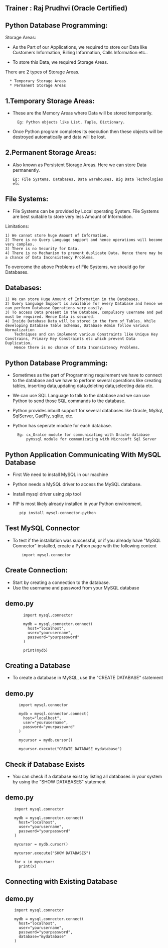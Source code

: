 Trainer : Raj Prudhvi (Oracle Certified)
-

Python Database Programming:            
------------------------------
Storage Areas:

* As the Part of our Applications, we required to store our Data like Customers Information, Billing
Information, Calls Information etc..

* To store this Data, we required Storage Areas.

There are 2 types of Storage Areas.

      * Temporary Storage Areas
      * Permanent Storage Areas
    
1.Temporary Storage Areas:
--------------------------------
* These are the Memory Areas where Data will be stored temporarily.
 
        Eg: Python objects like List, Tuple, Dictionary.

* Once Python program completes its execution then these objects will be destroyed automatically and data will be lost.

2.Permanent Storage Areas:
--------------------------------
* Also known as Persistent Storage Areas. Here we can store Data permanently.

      Eg: File Systems, Databases, Data warehouses, Big Data Technologies etc
      
File Systems:
---------------------
* File Systems can be provided by Local operating System. File Systems are best suitable to store very less Amount of Information.

Limitations:

    1) We cannot store huge Amount of Information.
    2) There is no Query Language support and hence operations will become very complex.
    3) There is no Security for Data.
    4) There is no Mechanism to prevent duplicate Data. Hence there may be a chance of Data Inconsistency Problems.

To overcome the above Problems of File Systems, we should go for Databases.

Databases:
--------------
    1) We can store Huge Amount of Information in the Databases.
    2) Query Language Support is available for every Database and hence we can perform Database Operations very easily.
    3) To access Data present in the Database, compulsory username and pwd must be required. Hence Data is secured.
    4) Inside Database Data will be stored in the form of Tables. While developing Database Table Schemas, Database Admin follow various Normalization 
        Techniques and can implement various Constraints like Unique Key Constrains, Primary Key Constraints etc which prevent Data Duplication. 
        Hence there is no chance of Data Inconsistency Problems.
        
        
Python Database Programming:
-----------------------------
* Sometimes as the part of Programming requirement we have to connect to the database and we
  have to perform several operations like creating tables, inserting data,updating data,deleting
  data,selecting data etc.
* We can use SQL Language to talk to the database and we can use Python to send those SQL commands to the database.
* Python provides inbuilt support for several databases like Oracle, MySql, SqlServer, GadFly, sqlite, etc.
* Python has seperate module for each database.

        Eg: cx_Oralce module for communicating with Oracle database
            pymssql module for communicating with Microsoft Sql Server
            
 Python Application Communicating With MySQL Database
 --
 * First We need to install MySQL in our machine
 * Python needs a MySQL driver to access the MySQL database.
 * Install mysql driver using pip tool
 * PIP is most likely already installed in your Python environment.
 
          pip install mysql-connector-python
          
Test MySQL Connector
------
* To test if the installation was successful, or if you already have "MySQL Connector" installed, create a Python page with the following content

          import mysql.connector
          

Create Connection:
------
* Start by creating a connection to the database.
* Use the username and password from your MySQL database

demo.py
--

            import mysql.connector

            mydb = mysql.connector.connect(
              host="localhost",
              user="yourusername",
              password="yourpassword"
            )

            print(mydb)
 
Creating a Database
--
* To create a database in MySQL, use the "CREATE DATABASE" statement

demo.py
--

          import mysql.connector

          mydb = mysql.connector.connect(
            host="localhost",
            user="yourusername",
            password="yourpassword"
          )

          mycursor = mydb.cursor()

          mycursor.execute("CREATE DATABASE mydatabase")
 

Check if Database Exists
--
* You can check if a database exist by listing all databases in your system by using the "SHOW DATABASES" statement

demo.py
--

        import mysql.connector

        mydb = mysql.connector.connect(
          host="localhost",
          user="yourusername",
          password="yourpassword"
        )

        mycursor = mydb.cursor()

        mycursor.execute("SHOW DATABASES")

        for x in mycursor:
          print(x)

Connecting with Existing Database
--
demo.py
-
        import mysql.connector

        mydb = mysql.connector.connect(
          host="localhost",
          user="yourusername",
          password="yourpassword",
          database="mydatabase"
        )










